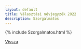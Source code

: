 ```yaml
---
layout: default
title: Választási névjegyzék 2022
description: Szorgalmatos
---
```


{% include Szorgalmatos.html %}

[Vissza](./)